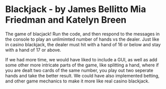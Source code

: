 # Blackjack - by James Bellitto Mia Friedman and Katelyn Breen

The game of blacjack!  Run the code, and then respond to the  messages in the console to play an unlimimted number of hands vs the dealer.
Just like in casino blackjack, the dealer must hit with a hand of 16 or below and stay with a hand of 17 or above.

If we had more time, we would have liked to include a GUI, as well as add some other more intricate parts of the game, like splitting a hand,
where if you are dealt two cards of the same number, you play out two seperate hands and take the better result.  We could have also implemented 
betting, and other game mechanics to make it more like real casino blackjack.  
